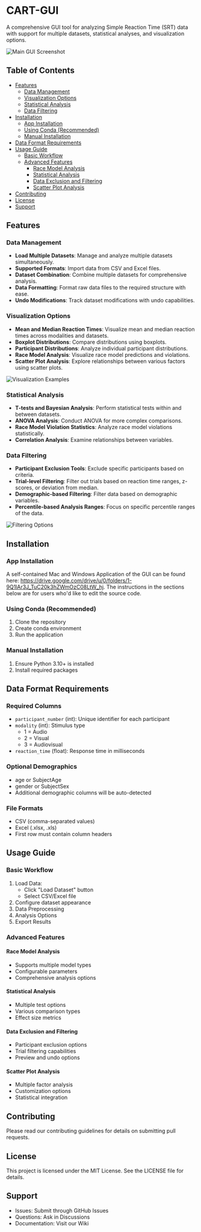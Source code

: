 # CART-GUI
A comprehensive GUI tool for analyzing Simple Reaction Time (SRT) data with support for multiple datasets, statistical analyses, and visualization options.

![Main GUI Screenshot](docs/images/main_gui.png)

## Table of Contents
- [Features](#features)
  - [Data Management](#data-management)
  - [Visualization Options](#visualization-options)
  - [Statistical Analysis](#statistical-analysis)
  - [Data Filtering](#data-filtering)
- [Installation](#installation)
  - [App Installation](#app-installation)
  - [Using Conda (Recommended)](#using-conda-recommended)
  - [Manual Installation](#manual-installation)
- [Data Format Requirements](#data-format-requirements)
- [Usage Guide](#usage-guide)
  - [Basic Workflow](#basic-workflow)
  - [Advanced Features](#advanced-features)
    - [Race Model Analysis](#race-model-analysis)
    - [Statistical Analysis](#statistical-analysis)
    - [Data Exclusion and Filtering](#data-exclusion-and-filtering)
    - [Scatter Plot Analysis](#scatter-plot-analysis)
- [Contributing](#contributing)
- [License](#license)
- [Support](#support)

## Features

### Data Management
- **Load Multiple Datasets**: Manage and analyze multiple datasets simultaneously.
- **Supported Formats**: Import data from CSV and Excel files.
- **Dataset Combination**: Combine multiple datasets for comprehensive analysis.
- **Data Formatting**: Format raw data files to the required structure with ease.
- **Undo Modifications**: Track dataset modifications with undo capabilities.

### Visualization Options
- **Mean and Median Reaction Times**: Visualize mean and median reaction times across modalities and datasets.
- **Boxplot Distributions**: Compare distributions using boxplots.
- **Participant Distributions**: Analyze individual participant distributions.
- **Race Model Analysis**: Visualize race model predictions and violations.
- **Scatter Plot Analysis**: Explore relationships between various factors using scatter plots.

![Visualization Examples](docs/images/visualization_examples.png)

### Statistical Analysis
- **T-tests and Bayesian Analysis**: Perform statistical tests within and between datasets.
- **ANOVA Analysis**: Conduct ANOVA for more complex comparisons.
- **Race Model Violation Statistics**: Analyze race model violations statistically.
- **Correlation Analysis**: Examine relationships between variables.

### Data Filtering
- **Participant Exclusion Tools**: Exclude specific participants based on criteria.
- **Trial-level Filtering**: Filter out trials based on reaction time ranges, z-scores, or deviation from median.
- **Demographic-based Filtering**: Filter data based on demographic variables.
- **Percentile-based Analysis Ranges**: Focus on specific percentile ranges of the data.

![Filtering Options](docs/images/filtering_options.png)

## Installation
### App Installation
A self-contained Mac and Windows Application of the GUI can be found here: https://drive.google.com/drive/u/0/folders/1-9Q1lAr3J_TuC20k3hZWmOzC08LtW_hj. The instructions in the sections below are for users who'd like to edit the source code.

### Using Conda (Recommended)
1. Clone the repository
2. Create conda environment
3. Run the application

### Manual Installation
1. Ensure Python 3.10+ is installed
2. Install required packages

## Data Format Requirements

### Required Columns
- `participant_number` (int): Unique identifier for each participant
- `modality` (int): Stimulus type
  - 1 = Audio
  - 2 = Visual
  - 3 = Audiovisual
- `reaction_time` (float): Response time in milliseconds

### Optional Demographics
- age or SubjectAge
- gender or SubjectSex
- Additional demographic columns will be auto-detected

### File Formats
- CSV (comma-separated values)
- Excel (.xlsx, .xls)
- First row must contain column headers

## Usage Guide

### Basic Workflow
1. Load Data:
   - Click "Load Dataset" button
   - Select CSV/Excel file
2. Configure dataset appearance
3. Data Preprocessing
4. Analysis Options
5. Export Results

### Advanced Features

#### Race Model Analysis
- Supports multiple model types
- Configurable parameters
- Comprehensive analysis options

#### Statistical Analysis
- Multiple test options
- Various comparison types
- Effect size metrics

#### Data Exclusion and Filtering
- Participant exclusion options
- Trial filtering capabilities
- Preview and undo options

#### Scatter Plot Analysis
- Multiple factor analysis
- Customization options
- Statistical integration

## Contributing
Please read our contributing guidelines for details on submitting pull requests.

## License
This project is licensed under the MIT License. See the LICENSE file for details.

## Support
- Issues: Submit through GitHub Issues
- Questions: Ask in Discussions
- Documentation: Visit our Wiki
